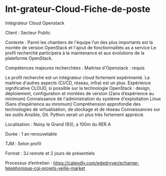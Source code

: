 # Int-grateur-Cloud-Fiche-de-poste
Intégrateur Cloud Openstack


Client : Secteur Public 

Contexte : 
Parmi les chantiers de l'équipe l’un des plus importants est la montée de version OpenStack et l'ajout de fonctionnalités as a service
Le profil recherché participera à la maintenance et aux évolutions de la plateforme OpenStack.

Compétences majeures recherchées : 
Maitrise d'Openstack : requis

Le profil recherché est un intégrateur cloud fortement expérimenté. 
La maitrise d'autres aspects (CI/CD, réseau, infra) est un plus.
Expérience significative CLOUD, si possible sur la technologie OpenStack : design, déploiement, configuration et montées de version (2ans d’expérience au minimum)
Connaissance de l'administration du système d'exploitation Linux (5ans d’expérience au minimum)
Compréhension approfondie des technologies de virtualisation, de stockage et de réseau
Connaissances sur les outils Ansible, Git.
Python serait un plus très fortement apprécié.

Localisation : Noisy le Grand (93), a 100m du RER A 

Durée : 1 an renouvelable

TJM : Selon profil 

Format : 3J remote et 2 jours de présentiels

Processus d’entretien : https://calendly.com/ededryver/echange-telephonique-cgi-projets-veille-market
